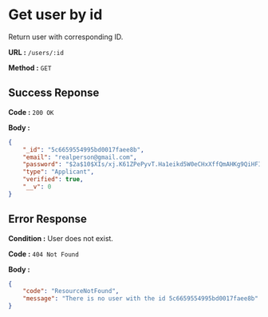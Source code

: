 # Get user by id

Return user with corresponding ID.

**URL :** `/users/:id`

**Method :** `GET`

## Success Reponse

**Code :** `200 OK`

**Body :**

```json
{
	"_id": "5c6659554995bd0017faee8b",
	"email": "realperson@gmail.com",
	"password": "$2a$10$XIs/xj.K61ZPePyvT.Ha1eikd5W0eCHxXffQmAHKg9QiHFI4Uu/8m",
	"type": "Applicant",
	"verified": true,
	"__v": 0
}
```

## Error Response

**Condition :** User does not exist.

**Code :** `404 Not Found`

**Body :**

```json
{
	"code": "ResourceNotFound",
	"message": "There is no user with the id 5c6659554995bd0017faee8b"
}
```
